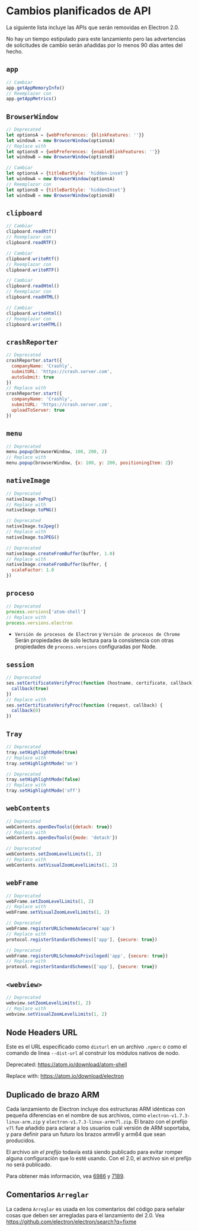# Cambios planificados de API

La siguiente lista incluye las APIs que serán removidas en Electron 2.0.

No hay un tiempo estipulado para este lanzamiento pero las advertencias de solicitudes de cambio serán añadidas por lo menos 90 días antes del hecho.

## `app`

```js
// Cambiar
app.getAppMemoryInfo()
// Reemplazar con
app.getAppMetrics()
```

## `BrowserWindow`

```js
// Deprecated
let optionsA = {webPreferences: {blinkFeatures: ''}}
let windowA = new BrowserWindow(optionsA)
// Replace with
let optionsB = {webPreferences: {enableBlinkFeatures: ''}}
let windowB = new BrowserWindow(optionsB)
```

```js
// Cambiar
let optionsA = {titleBarStyle: 'hidden-inset'}
let windowA = new BrowserWindow(optionsA)
// Reemplazar con
let optionsB = {titleBarStyle: 'hiddenInset'}
let windowB = new BrowserWindow(optionsB)
```

## `clipboard`

```js
// Cambiar
clipboard.readRtf()
// Reemplazar con
clipboard.readRTF()

// Cambiar
clipboard.writeRtf()
// Reemplazar con
clipboard.writeRTF()

// Cambiar
clipboard.readHtml()
// Reemplazar con
clipboard.readHTML()

// Cambiar
clipboard.writeHtml()
// Reemplazar con
clipboard.writeHTML()
```

## `crashReporter`

```js
// Deprecated
crashReporter.start({
  companyName: 'Crashly',
  submitURL: 'https://crash.server.com',
  autoSubmit: true
})
// Replace with
crashReporter.start({
  companyName: 'Crashly',
  submitURL: 'https://crash.server.com',
  uploadToServer: true
})
```

## `menu`

```js
// Deprecated
menu.popup(browserWindow, 100, 200, 2)
// Replace with
menu.popup(browserWindow, {x: 100, y: 200, positioningItem: 2})
```

## `nativeImage`

```js
// Deprecated
nativeImage.toPng()
// Replace with
nativeImage.toPNG()

// Deprecated
nativeImage.toJpeg()
// Replace with
nativeImage.toJPEG()

// Deprecated
nativeImage.createFromBuffer(buffer, 1.0)
// Replace with
nativeImage.createFromBuffer(buffer, {
  scaleFactor: 1.0
})
```

## `proceso`

```js
// Deprecated
process.versions['atom-shell']
// Replace with
process.versions.electron
```

* `Versión de procesos de Electron` y `Versión de procesos de Chrome` Serán propiedades de solo lectura para la consistencia con otras propiedades de `process.versions` configuradas por Node.

## `session`

```js
// Deprecated
ses.setCertificateVerifyProc(function (hostname, certificate, callback) {
  callback(true)
})
// Replace with
ses.setCertificateVerifyProc(function (request, callback) {
  callback(0)
})
```

## `Tray`

```js
// Deprecated
tray.setHighlightMode(true)
// Replace with
tray.setHighlightMode('on')

// Deprecated
tray.setHighlightMode(false)
// Replace with
tray.setHighlightMode('off')
```

## `webContents`

```js
// Deprecated
webContents.openDevTools({detach: true})
// Replace with
webContents.openDevTools({mode: 'detach'})
```

```js
// Deprecated
webContents.setZoomLevelLimits(1, 2)
// Replace with
webContents.setVisualZoomLevelLimits(1, 2)
```

## `webFrame`

```js
// Deprecated
webFrame.setZoomLevelLimits(1, 2)
// Replace with
webFrame.setVisualZoomLevelLimits(1, 2)

// Deprecated
webFrame.registerURLSchemeAsSecure('app')
// Replace with
protocol.registerStandardSchemes(['app'], {secure: true})

// Deprecated
webFrame.registerURLSchemeAsPrivileged('app', {secure: true})
// Replace with
protocol.registerStandardSchemes(['app'], {secure: true})
```

## `<webview>`

```js
// Deprecated
webview.setZoomLevelLimits(1, 2)
// Replace with
webview.setVisualZoomLevelLimits(1, 2)
```

## Node Headers URL

Este es el URL especificado como `disturl` en un archivo `.npmrc` o como el comando de linea `--dist-url` al construir los módulos nativos de nodo.

Deprecated: https://atom.io/download/atom-shell

Replace with: https://atom.io/download/electron

## Duplicado de brazo ARM

Cada lanzamiento de Electron incluye dos estructuras ARM idénticas con pequeña diferencias en el nombre de sus archivos, como `electron-v1.7.3-linux-arm.zip` y `electron-v1.7.3-linux-armv7l.zip`. El brazo con el prefijo `v7l` fue añadido para aclarar a los usuarios cuál versión de ARM soportaba, y para definir para un futuro los brazos armv6l y arm64 que sean producidos.

El archivo *sin el prefijo* todavía está siendo publicado para evitar romper alguna configuración que lo esté usando. Con el 2.0, el archivo sin el prefijo no será publicado.

Para obtener más información, vea [6986](https://github.com/electron/electron/pull/6986) y [7189](https://github.com/electron/electron/pull/7189).

## Comentarios `Arreglar`

La cadena `Arreglar` es usada en los comentarios del código para señalar cosas que deben ser arregladas para el lanzamiento del 2.0. Vea https://github.com/electron/electron/search?q=fixme
